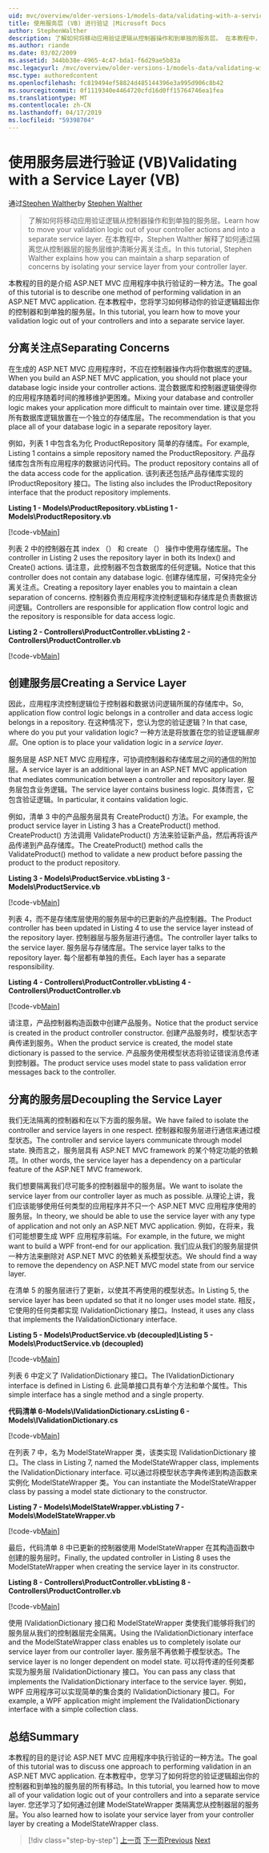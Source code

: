```yaml
---
uid: mvc/overview/older-versions-1/models-data/validating-with-a-service-layer-vb
title: 使用服务层 (VB) 进行验证 |Microsoft Docs
author: StephenWalther
description: 了解如何将移动应用验证逻辑从控制器操作和到单独的服务层。 在本教程中，Stephen Walther 解释了如何在...
ms.author: riande
ms.date: 03/02/2009
ms.assetid: 344bb38e-4965-4c47-bda1-f6d29ae5b83a
msc.legacyurl: /mvc/overview/older-versions-1/models-data/validating-with-a-service-layer-vb
msc.type: authoredcontent
ms.openlocfilehash: fc819494ef58824d485144396e3a995d906c8b42
ms.sourcegitcommit: 0f1119340e4464720cfd16d0ff15764746ea1fea
ms.translationtype: MT
ms.contentlocale: zh-CN
ms.lasthandoff: 04/17/2019
ms.locfileid: "59398704"
---
```

# <a name="validating-with-a-service-layer-vb"></a><span data-ttu-id="2ee6d-104">使用服务层进行验证 (VB)</span><span class="sxs-lookup"><span data-stu-id="2ee6d-104">Validating with a Service Layer (VB)</span></span>

<span data-ttu-id="2ee6d-105">通过[Stephen Walther](https://github.com/StephenWalther)</span><span class="sxs-lookup"><span data-stu-id="2ee6d-105">by [Stephen Walther](https://github.com/StephenWalther)</span></span>

> <span data-ttu-id="2ee6d-106">了解如何将移动应用验证逻辑从控制器操作和到单独的服务层。</span><span class="sxs-lookup"><span data-stu-id="2ee6d-106">Learn how to move your validation logic out of your controller actions and into a separate service layer.</span></span> <span data-ttu-id="2ee6d-107">在本教程中，Stephen Walther 解释了如何通过隔离您从控制器层的服务层维护清晰分离关注点。</span><span class="sxs-lookup"><span data-stu-id="2ee6d-107">In this tutorial, Stephen Walther explains how you can maintain a sharp separation of concerns by isolating your service layer from your controller layer.</span></span>


<span data-ttu-id="2ee6d-108">本教程的目的是介绍 ASP.NET MVC 应用程序中执行验证的一种方法。</span><span class="sxs-lookup"><span data-stu-id="2ee6d-108">The goal of this tutorial is to describe one method of performing validation in an ASP.NET MVC application.</span></span> <span data-ttu-id="2ee6d-109">在本教程中，您将学习如何移动你的验证逻辑超出你的控制器和到单独的服务层。</span><span class="sxs-lookup"><span data-stu-id="2ee6d-109">In this tutorial, you learn how to move your validation logic out of your controllers and into a separate service layer.</span></span>

## <a name="separating-concerns"></a><span data-ttu-id="2ee6d-110">分离关注点</span><span class="sxs-lookup"><span data-stu-id="2ee6d-110">Separating Concerns</span></span>

<span data-ttu-id="2ee6d-111">在生成的 ASP.NET MVC 应用程序时，不应在控制器操作内将你数据库的逻辑。</span><span class="sxs-lookup"><span data-stu-id="2ee6d-111">When you build an ASP.NET MVC application, you should not place your database logic inside your controller actions.</span></span> <span data-ttu-id="2ee6d-112">混合数据库和控制器逻辑使得你的应用程序随着时间的推移维护更困难。</span><span class="sxs-lookup"><span data-stu-id="2ee6d-112">Mixing your database and controller logic makes your application more difficult to maintain over time.</span></span> <span data-ttu-id="2ee6d-113">建议是您将所有数据库逻辑放置在一个独立的存储库层。</span><span class="sxs-lookup"><span data-stu-id="2ee6d-113">The recommendation is that you place all of your database logic in a separate repository layer.</span></span>

<span data-ttu-id="2ee6d-114">例如，列表 1 中包含名为化 ProductRepository 简单的存储库。</span><span class="sxs-lookup"><span data-stu-id="2ee6d-114">For example, Listing 1 contains a simple repository named the ProductRepository.</span></span> <span data-ttu-id="2ee6d-115">产品存储库包含所有应用程序的数据访问代码。</span><span class="sxs-lookup"><span data-stu-id="2ee6d-115">The product repository contains all of the data access code for the application.</span></span> <span data-ttu-id="2ee6d-116">该列表还包括产品存储库实现的 IProductRepository 接口。</span><span class="sxs-lookup"><span data-stu-id="2ee6d-116">The listing also includes the IProductRepository interface that the product repository implements.</span></span>

<span data-ttu-id="2ee6d-117">**Listing 1 - Models\ProductRepository.vb**</span><span class="sxs-lookup"><span data-stu-id="2ee6d-117">**Listing 1 - Models\ProductRepository.vb**</span></span>

[!code-vb[Main](validating-with-a-service-layer-vb/samples/sample1.vb)]

<span data-ttu-id="2ee6d-118">列表 2 中的控制器在其 index （） 和 create （） 操作中使用存储库层。</span><span class="sxs-lookup"><span data-stu-id="2ee6d-118">The controller in Listing 2 uses the repository layer in both its Index() and Create() actions.</span></span> <span data-ttu-id="2ee6d-119">请注意，此控制器不包含数据库的任何逻辑。</span><span class="sxs-lookup"><span data-stu-id="2ee6d-119">Notice that this controller does not contain any database logic.</span></span> <span data-ttu-id="2ee6d-120">创建存储库层，可保持完全分离关注点。</span><span class="sxs-lookup"><span data-stu-id="2ee6d-120">Creating a repository layer enables you to maintain a clean separation of concerns.</span></span> <span data-ttu-id="2ee6d-121">控制器负责应用程序流控制逻辑和存储库是负责数据访问逻辑。</span><span class="sxs-lookup"><span data-stu-id="2ee6d-121">Controllers are responsible for application flow control logic and the repository is responsible for data access logic.</span></span>

<span data-ttu-id="2ee6d-122">**Listing 2 - Controllers\ProductController.vb**</span><span class="sxs-lookup"><span data-stu-id="2ee6d-122">**Listing 2 - Controllers\ProductController.vb**</span></span>

[!code-vb[Main](validating-with-a-service-layer-vb/samples/sample2.vb)]

## <a name="creating-a-service-layer"></a><span data-ttu-id="2ee6d-123">创建服务层</span><span class="sxs-lookup"><span data-stu-id="2ee6d-123">Creating a Service Layer</span></span>

<span data-ttu-id="2ee6d-124">因此，应用程序流控制逻辑位于控制器和数据访问逻辑所属的存储库中。</span><span class="sxs-lookup"><span data-stu-id="2ee6d-124">So, application flow control logic belongs in a controller and data access logic belongs in a repository.</span></span> <span data-ttu-id="2ee6d-125">在这种情况下，您认为您的验证逻辑？</span><span class="sxs-lookup"><span data-stu-id="2ee6d-125">In that case, where do you put your validation logic?</span></span> <span data-ttu-id="2ee6d-126">一种方法是将放置在您的验证逻辑*服务层*。</span><span class="sxs-lookup"><span data-stu-id="2ee6d-126">One option is to place your validation logic in a *service layer*.</span></span>

<span data-ttu-id="2ee6d-127">服务层是 ASP.NET MVC 应用程序，可协调控制器和存储库层之间的通信的附加层。</span><span class="sxs-lookup"><span data-stu-id="2ee6d-127">A service layer is an additional layer in an ASP.NET MVC application that mediates communication between a controller and repository layer.</span></span> <span data-ttu-id="2ee6d-128">服务层包含业务逻辑。</span><span class="sxs-lookup"><span data-stu-id="2ee6d-128">The service layer contains business logic.</span></span> <span data-ttu-id="2ee6d-129">具体而言，它包含验证逻辑。</span><span class="sxs-lookup"><span data-stu-id="2ee6d-129">In particular, it contains validation logic.</span></span>

<span data-ttu-id="2ee6d-130">例如，清单 3 中的产品服务层具有 CreateProduct() 方法。</span><span class="sxs-lookup"><span data-stu-id="2ee6d-130">For example, the product service layer in Listing 3 has a CreateProduct() method.</span></span> <span data-ttu-id="2ee6d-131">CreateProduct() 方法调用 ValidateProduct() 方法来验证新产品，然后再将该产品传递到产品存储库。</span><span class="sxs-lookup"><span data-stu-id="2ee6d-131">The CreateProduct() method calls the ValidateProduct() method to validate a new product before passing the product to the product repository.</span></span>

<span data-ttu-id="2ee6d-132">**Listing 3 - Models\ProductService.vb**</span><span class="sxs-lookup"><span data-stu-id="2ee6d-132">**Listing 3 - Models\ProductService.vb**</span></span>

[!code-vb[Main](validating-with-a-service-layer-vb/samples/sample3.vb)]

<span data-ttu-id="2ee6d-133">列表 4，而不是存储库层使用的服务层中的已更新的产品控制器。</span><span class="sxs-lookup"><span data-stu-id="2ee6d-133">The Product controller has been updated in Listing 4 to use the service layer instead of the repository layer.</span></span> <span data-ttu-id="2ee6d-134">控制器层与服务层进行通信。</span><span class="sxs-lookup"><span data-stu-id="2ee6d-134">The controller layer talks to the service layer.</span></span> <span data-ttu-id="2ee6d-135">服务层与存储库层。</span><span class="sxs-lookup"><span data-stu-id="2ee6d-135">The service layer talks to the repository layer.</span></span> <span data-ttu-id="2ee6d-136">每个层都有单独的责任。</span><span class="sxs-lookup"><span data-stu-id="2ee6d-136">Each layer has a separate responsibility.</span></span>

<span data-ttu-id="2ee6d-137">**Listing 4 - Controllers\ProductController.vb**</span><span class="sxs-lookup"><span data-stu-id="2ee6d-137">**Listing 4 - Controllers\ProductController.vb**</span></span>

[!code-vb[Main](validating-with-a-service-layer-vb/samples/sample4.vb)]

<span data-ttu-id="2ee6d-138">请注意，产品控制器构造函数中创建产品服务。</span><span class="sxs-lookup"><span data-stu-id="2ee6d-138">Notice that the product service is created in the product controller constructor.</span></span> <span data-ttu-id="2ee6d-139">创建产品服务时，模型状态字典传递到服务。</span><span class="sxs-lookup"><span data-stu-id="2ee6d-139">When the product service is created, the model state dictionary is passed to the service.</span></span> <span data-ttu-id="2ee6d-140">产品服务使用模型状态将验证错误消息传递到控制器。</span><span class="sxs-lookup"><span data-stu-id="2ee6d-140">The product service uses model state to pass validation error messages back to the controller.</span></span>

## <a name="decoupling-the-service-layer"></a><span data-ttu-id="2ee6d-141">分离的服务层</span><span class="sxs-lookup"><span data-stu-id="2ee6d-141">Decoupling the Service Layer</span></span>

<span data-ttu-id="2ee6d-142">我们无法隔离的控制器和在以下方面的服务层。</span><span class="sxs-lookup"><span data-stu-id="2ee6d-142">We have failed to isolate the controller and service layers in one respect.</span></span> <span data-ttu-id="2ee6d-143">控制器和服务层进行通信来通过模型状态。</span><span class="sxs-lookup"><span data-stu-id="2ee6d-143">The controller and service layers communicate through model state.</span></span> <span data-ttu-id="2ee6d-144">换而言之，服务层具有 ASP.NET MVC framework 的某个特定功能的依赖项。</span><span class="sxs-lookup"><span data-stu-id="2ee6d-144">In other words, the service layer has a dependency on a particular feature of the ASP.NET MVC framework.</span></span>

<span data-ttu-id="2ee6d-145">我们想要隔离我们尽可能多的控制器层中的服务层。</span><span class="sxs-lookup"><span data-stu-id="2ee6d-145">We want to isolate the service layer from our controller layer as much as possible.</span></span> <span data-ttu-id="2ee6d-146">从理论上讲，我们应该能够使用任何类型的应用程序并不只一个 ASP.NET MVC 应用程序使用的服务层。</span><span class="sxs-lookup"><span data-stu-id="2ee6d-146">In theory, we should be able to use the service layer with any type of application and not only an ASP.NET MVC application.</span></span> <span data-ttu-id="2ee6d-147">例如，在将来，我们可能想要生成 WPF 应用程序前端。</span><span class="sxs-lookup"><span data-stu-id="2ee6d-147">For example, in the future, we might want to build a WPF front-end for our application.</span></span> <span data-ttu-id="2ee6d-148">我们应从我们的服务层提供一种方法来删除对 ASP.NET MVC 的依赖关系模型状态。</span><span class="sxs-lookup"><span data-stu-id="2ee6d-148">We should find a way to remove the dependency on ASP.NET MVC model state from our service layer.</span></span>

<span data-ttu-id="2ee6d-149">在清单 5 的服务层进行了更新，以使其不再使用的模型状态。</span><span class="sxs-lookup"><span data-stu-id="2ee6d-149">In Listing 5, the service layer has been updated so that it no longer uses model state.</span></span> <span data-ttu-id="2ee6d-150">相反，它使用的任何类都实现 IValidationDictionary 接口。</span><span class="sxs-lookup"><span data-stu-id="2ee6d-150">Instead, it uses any class that implements the IValidationDictionary interface.</span></span>

<span data-ttu-id="2ee6d-151">**Listing 5 - Models\ProductService.vb (decoupled)**</span><span class="sxs-lookup"><span data-stu-id="2ee6d-151">**Listing 5 - Models\ProductService.vb (decoupled)**</span></span>

[!code-vb[Main](validating-with-a-service-layer-vb/samples/sample5.vb)]

<span data-ttu-id="2ee6d-152">列表 6 中定义了 IValidationDictionary 接口。</span><span class="sxs-lookup"><span data-stu-id="2ee6d-152">The IValidationDictionary interface is defined in Listing 6.</span></span> <span data-ttu-id="2ee6d-153">此简单接口具有单个方法和单个属性。</span><span class="sxs-lookup"><span data-stu-id="2ee6d-153">This simple interface has a single method and a single property.</span></span>

<span data-ttu-id="2ee6d-154">**代码清单 6-Models\IValidationDictionary.cs**</span><span class="sxs-lookup"><span data-stu-id="2ee6d-154">**Listing 6 - Models\IValidationDictionary.cs**</span></span>

[!code-vb[Main](validating-with-a-service-layer-vb/samples/sample6.vb)]

<span data-ttu-id="2ee6d-155">在列表 7 中，名为 ModelStateWrapper 类，该类实现 IValidationDictionary 接口。</span><span class="sxs-lookup"><span data-stu-id="2ee6d-155">The class in Listing 7, named the ModelStateWrapper class, implements the IValidationDictionary interface.</span></span> <span data-ttu-id="2ee6d-156">可以通过将模型状态字典传递到构造函数来实例化 ModelStateWrapper 类。</span><span class="sxs-lookup"><span data-stu-id="2ee6d-156">You can instantiate the ModelStateWrapper class by passing a model state dictionary to the constructor.</span></span>

<span data-ttu-id="2ee6d-157">**Listing 7 - Models\ModelStateWrapper.vb**</span><span class="sxs-lookup"><span data-stu-id="2ee6d-157">**Listing 7 - Models\ModelStateWrapper.vb**</span></span>

[!code-vb[Main](validating-with-a-service-layer-vb/samples/sample7.vb)]

<span data-ttu-id="2ee6d-158">最后，代码清单 8 中已更新的控制器使用 ModelStateWrapper 在其构造函数中创建的服务层时。</span><span class="sxs-lookup"><span data-stu-id="2ee6d-158">Finally, the updated controller in Listing 8 uses the ModelStateWrapper when creating the service layer in its constructor.</span></span>

<span data-ttu-id="2ee6d-159">**Listing 8 - Controllers\ProductController.vb**</span><span class="sxs-lookup"><span data-stu-id="2ee6d-159">**Listing 8 - Controllers\ProductController.vb**</span></span>

[!code-vb[Main](validating-with-a-service-layer-vb/samples/sample8.vb)]

<span data-ttu-id="2ee6d-160">使用 IValidationDictionary 接口和 ModelStateWrapper 类使我们能够将我们的服务层从我们的控制器层完全隔离。</span><span class="sxs-lookup"><span data-stu-id="2ee6d-160">Using the IValidationDictionary interface and the ModelStateWrapper class enables us to completely isolate our service layer from our controller layer.</span></span> <span data-ttu-id="2ee6d-161">服务层不再依赖于模型状态。</span><span class="sxs-lookup"><span data-stu-id="2ee6d-161">The service layer is no longer dependent on model state.</span></span> <span data-ttu-id="2ee6d-162">可以将传递的任何类都实现为服务层 IValidationDictionary 接口。</span><span class="sxs-lookup"><span data-stu-id="2ee6d-162">You can pass any class that implements the IValidationDictionary interface to the service layer.</span></span> <span data-ttu-id="2ee6d-163">例如，WPF 应用程序可以实现简单的集合类的 IValidationDictionary 接口。</span><span class="sxs-lookup"><span data-stu-id="2ee6d-163">For example, a WPF application might implement the IValidationDictionary interface with a simple collection class.</span></span>

## <a name="summary"></a><span data-ttu-id="2ee6d-164">总结</span><span class="sxs-lookup"><span data-stu-id="2ee6d-164">Summary</span></span>

<span data-ttu-id="2ee6d-165">本教程的目的是讨论 ASP.NET MVC 应用程序中执行验证的一种方法。</span><span class="sxs-lookup"><span data-stu-id="2ee6d-165">The goal of this tutorial was to discuss one approach to performing validation in an ASP.NET MVC application.</span></span> <span data-ttu-id="2ee6d-166">在本教程中，您学习了如何将您的验证逻辑超出你的控制器和到单独的服务层的所有移动。</span><span class="sxs-lookup"><span data-stu-id="2ee6d-166">In this tutorial, you learned how to move all of your validation logic out of your controllers and into a separate service layer.</span></span> <span data-ttu-id="2ee6d-167">您还学习了如何通过创建 ModelStateWrapper 类隔离您从控制器层的服务层。</span><span class="sxs-lookup"><span data-stu-id="2ee6d-167">You also learned how to isolate your service layer from your controller layer by creating a ModelStateWrapper class.</span></span>

> [!div class="step-by-step"]
> <span data-ttu-id="2ee6d-168">[上一页](validating-with-the-idataerrorinfo-interface-vb.md)
> [下一页](validation-with-the-data-annotation-validators-vb.md)</span><span class="sxs-lookup"><span data-stu-id="2ee6d-168">[Previous](validating-with-the-idataerrorinfo-interface-vb.md)
[Next](validation-with-the-data-annotation-validators-vb.md)</span></span>
